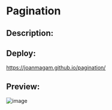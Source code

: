 # Pagination

## Description:

## Deploy:
https://joanmagam.github.io/pagination/

## Preview:

![image](https://github.com/JoanMaGam/pagination/assets/122151033/69114b37-c3ee-4843-9c0c-c7c4b0eb5a64)
